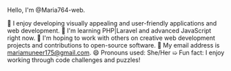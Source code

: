 Hello, I'm @Maria764-web.

👀 I enjoy developing visually appealing and user-friendly applications and web development.
🌱 I'm learning PHP|Laravel and advanced JavaScript right now.
💞️ I'm hoping to work with others on creative web development projects and contributions to open-source software.
🎫 My email address is mariamuneer175@gmail.com.
😄 Pronouns used: She/Her
➯ Fun fact: I enjoy working through code challenges and puzzles!


